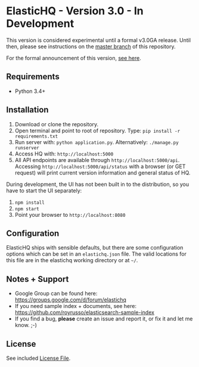ElasticHQ - Version 3.0 - In Development
=========

This version is considered experimental until a formal v3.0GA release. Until then, please see instructions on the [master branch](https://github.com/ElasticHQ/elasticsearch-HQ/tree/master) of this repository.

For the formal announcement of this version, [see here](https://groups.google.com/forum/#!topic/elastichq/rZOBFNePRKg).

Requirements
------------

* Python 3.4+


Installation
------------

1. Download or clone the repository. 
2. Open terminal and point to root of repository. Type: ``pip install -r requirements.txt``
3. Run server with: `` python application.py ``. Alternatively: ``./manage.py runserver``
4. Access HQ with: `` http://localhost:5000 ``
5. All API endpoints are available through `` http://localhost:5000/api ``. Accessing `` http://localhost:5000/api/status `` with a browser (or GET request) will print current version information and general status of HQ. 

During development, the UI has not been built in to the distribution, so you have to start the UI separately:

1. ``npm install``
2. ``npm start``
3. Point your browser to ``http://localhost:8080``

Configuration
-------------

ElasticHQ ships with sensible defaults, but there are some configuration options which can be set in an `elastichq.json`
file. The valid locations for this file are in the elastichq working directory or at `~/`.

Notes + Support
---------------
* Google Group can be found here: https://groups.google.com/d/forum/elastichq
* If you need sample index + documents, see here: https://github.com/royrusso/elasticsearch-sample-index
* If you find a bug, **please** create an issue and report it, or fix it and let me know. ;-)
 
License
------------
See included [License File](LICENSE.md).



